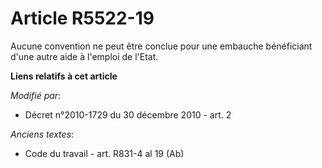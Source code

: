 # Article R5522-19

Aucune convention ne peut être conclue pour une embauche bénéficiant d'une autre aide à l'emploi de l'Etat.

**Liens relatifs à cet article**

_Modifié par_:

  - Décret n°2010-1729 du 30 décembre 2010 - art. 2

_Anciens textes_:

  - Code du travail - art. R831-4 al 19 (Ab)

